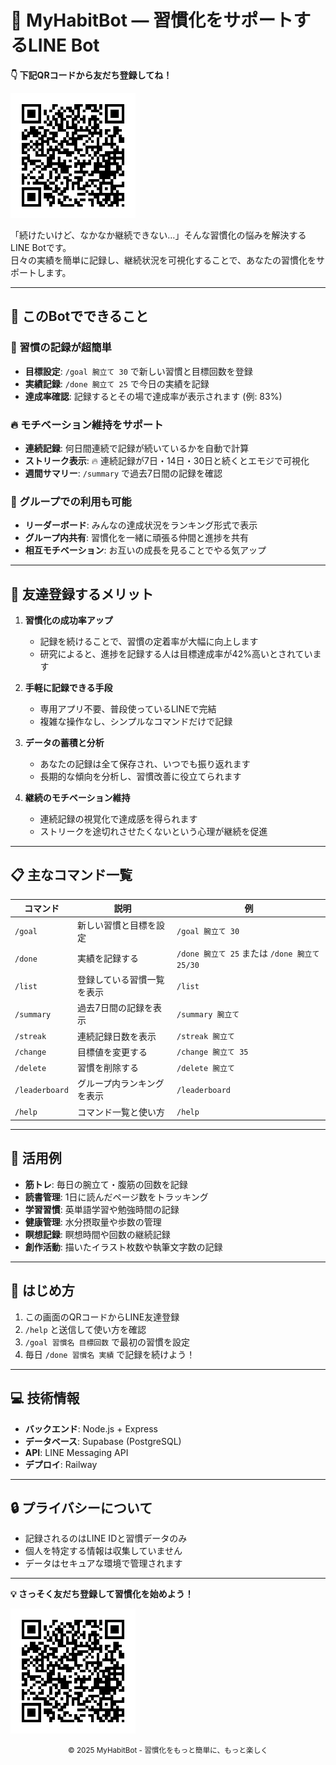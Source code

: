 # 📱 MyHabitBot — 習慣化をサポートするLINE Bot

**👇 下記QRコードから友だち登録してね！**

<img src="line.png" alt="LINE友だち追加QRコード" width="200">

「続けたいけど、なかなか継続できない…」そんな習慣化の悩みを解決するLINE Botです。  
日々の実績を簡単に記録し、継続状況を可視化することで、あなたの習慣化をサポートします。

---

## 🌟 このBotでできること

### 📝 習慣の記録が超簡単

- **目標設定**: `/goal 腕立て 30` で新しい習慣と目標回数を登録
- **実績記録**: `/done 腕立て 25` で今日の実績を記録
- **達成率確認**: 記録するとその場で達成率が表示されます (例: 83%)

### 🔥 モチベーション維持をサポート

- **連続記録**: 何日間連続で記録が続いているかを自動で計算
- **ストリーク表示**: 🔥 連続記録が7日・14日・30日と続くとエモジで可視化
- **週間サマリー**: `/summary` で過去7日間の記録を確認

### 👥 グループでの利用も可能

- **リーダーボード**: みんなの達成状況をランキング形式で表示
- **グループ内共有**: 習慣化を一緒に頑張る仲間と進捗を共有
- **相互モチベーション**: お互いの成長を見ることでやる気アップ

---

## 💪 友達登録するメリット

1. **習慣化の成功率アップ**
   - 記録を続けることで、習慣の定着率が大幅に向上します
   - 研究によると、進捗を記録する人は目標達成率が42%高いとされています

2. **手軽に記録できる手段**
   - 専用アプリ不要、普段使っているLINEで完結
   - 複雑な操作なし、シンプルなコマンドだけで記録

3. **データの蓄積と分析**
   - あなたの記録は全て保存され、いつでも振り返れます
   - 長期的な傾向を分析し、習慣改善に役立てられます

4. **継続のモチベーション維持**
   - 連続記録の視覚化で達成感を得られます
   - ストリークを途切れさせたくないという心理が継続を促進

---

## 📋 主なコマンド一覧

| コマンド | 説明 | 例 |
|---------|------|-----|
| `/goal` | 新しい習慣と目標を設定 | `/goal 腕立て 30` |
| `/done` | 実績を記録する | `/done 腕立て 25` または `/done 腕立て 25/30` |
| `/list` | 登録している習慣一覧を表示 | `/list` |
| `/summary` | 過去7日間の記録を表示 | `/summary 腕立て` |
| `/streak` | 連続記録日数を表示 | `/streak 腕立て` |
| `/change` | 目標値を変更する | `/change 腕立て 35` |
| `/delete` | 習慣を削除する | `/delete 腕立て` |
| `/leaderboard` | グループ内ランキングを表示 | `/leaderboard` |
| `/help` | コマンド一覧と使い方 | `/help` |

---

## 🎯 活用例

- **筋トレ**: 毎日の腕立て・腹筋の回数を記録
- **読書管理**: 1日に読んだページ数をトラッキング
- **学習習慣**: 英単語学習や勉強時間の記録
- **健康管理**: 水分摂取量や歩数の管理
- **瞑想記録**: 瞑想時間や回数の継続記録
- **創作活動**: 描いたイラスト枚数や執筆文字数の記録

---

## 🚀 はじめ方

1. この画面のQRコードからLINE友達登録
2. `/help` と送信して使い方を確認
3. `/goal 習慣名 目標回数` で最初の習慣を設定
4. 毎日 `/done 習慣名 実績` で記録を続けよう！

---

## 💻 技術情報

- **バックエンド**: Node.js + Express
- **データベース**: Supabase (PostgreSQL)
- **API**: LINE Messaging API
- **デプロイ**: Railway

---

## 🔒 プライバシーについて

- 記録されるのはLINE IDと習慣データのみ
- 個人を特定する情報は収集していません
- データはセキュアな環境で管理されます

---

**💡 さっそく友だち登録して習慣化を始めよう！**

<img src="line.png" alt="LINE友だち追加QRコード" width="200">

<p align="center">
  <small>© 2025 MyHabitBot - 習慣化をもっと簡単に、もっと楽しく</small><br>
</p>